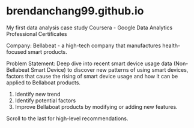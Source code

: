 # brendanchang99.github.io


My first data analysis case study 
Coursera - Google Data Analytics Professional Certificates

Company: Bellabeat - a high-tech company that manufactures health-focused smart products.

Problem Statement: Deep dive into recent smart device usage data (Non-Bellabeat Smart Device) to discover new patterns of using smart devices, factors that cause the rising of smart device usage and how it can be applied to Bellaboat products.

1. Identify new trend 
2. Identify potential factors 
3. Improve Bellaboat products by modifying or adding new features.

Scroll to the last for high-level recommendations.
